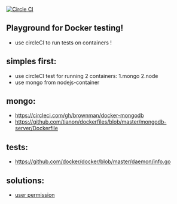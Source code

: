[![Circle CI](https://circleci.com/gh/brownman/docker_playground.svg?style=svg)](https://circleci.com/gh/brownman/docker_playground)

Playground for Docker testing!
-------------
- use circleCI to run tests on containers !

simples first:
-------
- use circleCI test for running 2 containers: 1.mongo 2.node
- use mongo from nodejs-container


mongo:
-----
- https://circleci.com/gh/brownman/docker-mongodb
- https://github.com/tianon/dockerfiles/blob/master/mongodb-server/Dockerfile


tests:
---
- https://github.com/docker/docker/blob/master/daemon/info.go

solutions:
----
- [user permission](https://registry.hub.docker.com/u/jolicode/base/dockerfile/)
